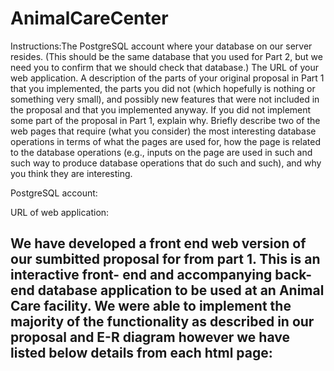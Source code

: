# AnimalCareCenter

Instructions:The PostgreSQL account where your database on our server resides. (This should be the same database that you used for Part 2, but we need you to confirm that we should check that database.)
The URL of your web application.
A description of the parts of your original proposal in Part 1 that you implemented, the parts you did not (which hopefully is nothing or something very small), and possibly new features that were not included in the proposal and that you implemented anyway. If you did not implement some part of the proposal in Part 1, explain why.
Briefly describe two of the web pages that require (what you consider) the most interesting database operations in terms of what the pages are used for, how the page is related to the database operations (e.g., inputs on the page are used in such and such way to produce database operations that do such and such), and why you think they are interesting.


PostgreSQL account:

URL of web application: 

We have developed a front end web version of our sumbitted proposal for from part 1. This is an interactive front- end and accompanying back-end database application to be used at an Animal Care facility. We were able to implement the majority of the functionality as described in our proposal and E-R diagram however we have listed below details from each html page:
- 

